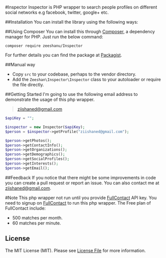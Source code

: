 #Inspector
Inspector is PHP wrapper to search people profiles on different social networks e.g facebook, twitter, google+ etc.

##Installation
You can install the library using the following ways:

##Using Composer
You can install this through <a href="http://getcomposer.org/">Composer</a>, a dependency manager for PHP. Just run the below command:

```
composer require zeeshanu/Inspector
```

For further details you can find the package at <a href="https://packagist.org/packages/zeeshanu/inspector">Packagist</a>.

##Manual way
- Copy <code>src</code> to your codebase, perhaps to the vendor directory.
- Add the <code>Zeeshan\Inspector\Inspector</code> class to your autoloader or require the file directly.

##Getting Started
I'm going to use the following email address to demonstrate the usage of this php wrapper.

>ziishaned@gmail.com

```php
$apiKey = "";

$inspector = new Inspector($apiKey);
$person = $inspector->getProfile("ziishaned@gmail.com");

$person->getPhotos();
$person->getContactInfo();
$person->getOrganizations();
$person->getDemographics();
$person->getSocialProfiles();
$person->getInterests();
$person->getEmail();
```

##Feedback
If you notice that there might be some improvements in code you can create a pull request or report an issue. You can also contact me at <a href="mailto:ziishaned@gmail.com">ziishaned@gmail.com</a>.

#Note
This php wrapper not run until you provide <a href="https://portal.fullcontact.com/signup">FullContact</a> API key. You need to signup on <a href="https://portal.fullcontact.com/signup">FullContact</a> to run this php wrapper. 
The Free plan of FullContact include:
- 500 matches per month.
- 60 matches per minute.

## License
The MIT License (MIT). Please see [License File](LICENSE.md) for more information.
